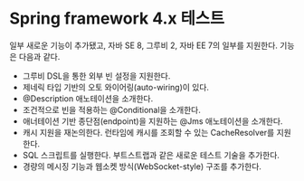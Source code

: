 # Spring framework 4.x 테스트
일부 새로운 기능이 추가됐고, 자바 SE 8, 그루비 2, 자바 EE 7의 일부를 지원한다. 기능은 다음과 같다.

 - 그루비 DSL을 통한 외부 빈 설정을 지원한다.
 - 제네릭 타입 기반의 오토 와이어링(auto-wiring)이 있다.
 - @Description 애노테이션을 소개한다.
 - 조건적으로 빈을 적용하는 @Conditional을 소개한다.
 - 애너테이션 기반 종단점(endpoint)을 지원하는 @Jms 애노테이션을 소개한다.
 - 캐시 지원을 재논의한다. 런타임에 캐시를 조회할 수 있는 CacheResolver를 지원한다.
 - SQL 스크립트를 실행한다. 부트스트랩과 같은 새로운 테스트 기술을 추가한다.
 - 경량의 메시징 기능과 웹소켓 방식(WebSocket-style) 구조를 추가한다.
